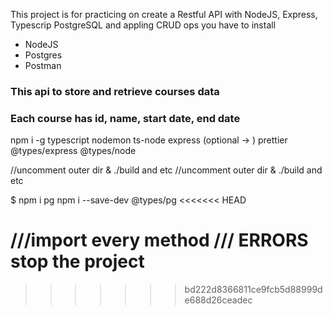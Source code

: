 This project is for practicing on  create a Restful API with NodeJS,
 Express, Typescrip PostgreSQL 
and appling CRUD ops
you have to install
- NodeJS
- Postgres
- Postman

### This api to store and retrieve  courses data
### Each course has id, name, start date, end date

npm i -g typescript nodemon ts-node  express (optional -> ) prettier @types/express @types/node


//uncomment outer dir & ./build and etc
//uncomment outer dir & ./build and etc

$ npm i pg
npm i --save-dev @types/pg
<<<<<<< HEAD

///import every method
/// ERRORS stop the project
=======
>>>>>>> bd222d8366811ce9fcb5d88999de688d26ceadec
